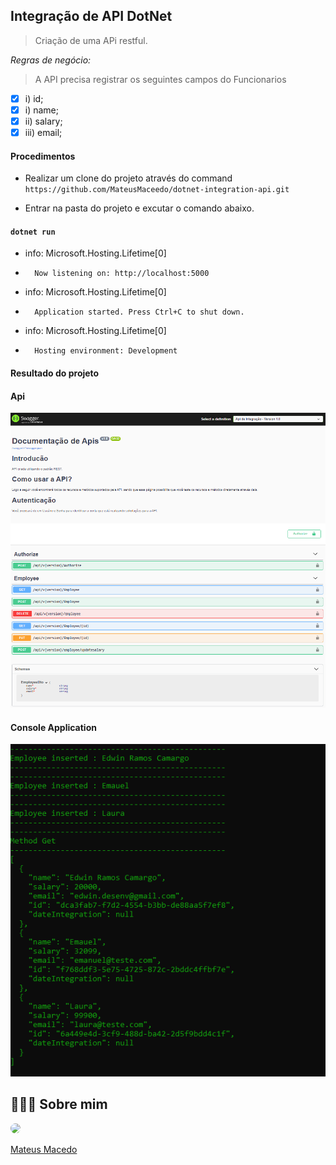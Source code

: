## Integração de API DotNet

>Criação de uma APi restful.

*Regras de negócio:*

>A API precisa registrar os seguintes campos do Funcionarios
  - [x] i) id;
  - [x] i) name; 
  - [x] ii) salary; 
  - [x] iii) email; 

#### Procedimentos

  * Realizar um clone do projeto através do command `https://github.com/MateusMaceedo/dotnet-integration-api.git`

  * Entrar na pasta do projeto e excutar o comando abaixo.

#### `dotnet run` 
  - info: Microsoft.Hosting.Lifetime[0]
  -       Now listening on: http://localhost:5000
  - info: Microsoft.Hosting.Lifetime[0]
  -       Application started. Press Ctrl+C to shut down.
  - info: Microsoft.Hosting.Lifetime[0]
  -       Hosting environment: Development

#### Resultado do projeto

#### Api
![screenshoot](https://github.com/edcamargo/Integration/blob/master/docs/Documentacao-Swagger.PNG "Screenshoot of the project")

#### Console Application
![screenshoot](https://github.com/edcamargo/Integration/blob/master/docs/Execute-Console.PNG "Screenshoot of the project")

## 👨🏻‍🚀 Sobre mim
<a href="https://www.linkedin.com/in/mateus-macedo-937a32163/">
 <img style="border-radius:50%" width="100px; "src="https://avatars.githubusercontent.com/u/63172367?s=460&u=11fd26ea8a7f5663d7707d7ef254e4f8bfca1b05&v=4"/>
 <p>Mateus Macedo</p>
</a>
